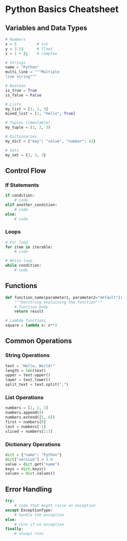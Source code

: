 # Python Basics Cheatsheet

## Variables and Data Types

```python
# Numbers
x = 5         # int
y = 3.14      # float
z = 1 + 2j    # complex

# Strings
name = "Python"
multi_line = """Multiple
line string"""

# Boolean
is_true = True
is_false = False

# Lists
my_list = [1, 2, 3]
mixed_list = [1, "hello", True]

# Tuples (immutable)
my_tuple = (1, 2, 3)

# Dictionaries
my_dict = {"key": "value", "number": 42}

# Sets
my_set = {1, 2, 3}
```

## Control Flow

### If Statements
```python
if condition:
    # code
elif another_condition:
    # code
else:
    # code
```

### Loops
```python
# For loop
for item in iterable:
    # code

# While loop
while condition:
    # code
```

## Functions

```python
def function_name(parameter1, parameter2="default"):
    """Docstring explaining the function"""
    # function body
    return result

# Lambda functions
square = lambda x: x**2
```

## Common Operations

### String Operations
```python
text = "Hello, World!"
length = len(text)
upper = text.upper()
lower = text.lower()
split_text = text.split(",")
```

### List Operations
```python
numbers = [1, 2, 3]
numbers.append(4)
numbers.extend([5, 6])
first = numbers[0]
last = numbers[-1]
sliced = numbers[1:3]
```

### Dictionary Operations
```python
dict = {"name": "Python"}
dict["version"] = 3.9
value = dict.get("name")
keys = dict.keys()
values = dict.values()
```

## Error Handling

```python
try:
    # code that might raise an exception
except ExceptionType:
    # handle the exception
else:
    # runs if no exception
finally:
    # always runs
```
